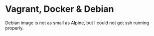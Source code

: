 # Vagrant, Docker & Debian

Debian image is not as small as Alpine, but I could not get ssh running properly.
